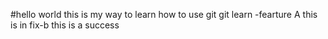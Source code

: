 #hello world
this is my way to learn how to use git
git learn
-fearture A
this is in fix-b
this is a success

